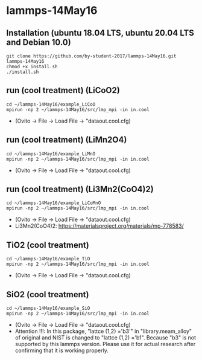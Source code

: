 # lammps-14May16


## Installation (ubuntu 18.04 LTS, ubuntu 20.04 LTS and Debian 10.0)
	git clone https://github.com/by-student-2017/lammps-14May16.git
	lammps-14May16
	chmod +x install.sh
	./install.sh


## run (cool treatment) (LiCoO2)
	cd ~/lammps-14May16/example_LiCoO
	mpirun -np 2 ~/lammps-14May16/src/lmp_mpi -in in.cool
- (Ovito -> File -> Load File -> "dataout.cool.cfg)


## run (cool treatment) (LiMn2O4)
	cd ~/lammps-14May16/example_LiMnO
	mpirun -np 2 ~/lammps-14May16/src/lmp_mpi -in in.cool
- (Ovito -> File -> Load File -> "dataout.cool.cfg)

## run (cool treatment) (Li3Mn2(CoO4)2)
	cd ~/lammps-14May16/example_LiCoMnO
	mpirun -np 2 ~/lammps-14May16/src/lmp_mpi -in in.cool
- (Ovito -> File -> Load File -> "dataout.cool.cfg)
- Li3Mn2(CoO4)2: https://materialsproject.org/materials/mp-778583/

## TiO2 (cool treatment)
	cd ~/lammps-14May16/example_TiO
	mpirun -np 2 ~/lammps-14May16/src/lmp_mpi -in in.cool
- (Ovito -> File -> Load File -> "dataout.cool.cfg)

## SiO2 (cool treatment)
	cd ~/lammps-14May16/example_SiO
	mpirun -np 2 ~/lammps-14May16/src/lmp_mpi -in in.cool
- (Ovito -> File -> Load File -> "dataout.cool.cfg)
- Attention !!!: In this package, "lattce (1,2) ='b3'" in "library.meam_alloy" of original and NIST is changed to "lattce (1,2) ='b1". Because "b3" is not supported by this lammps version. Please use it for actual research after confirming that it is working properly.

